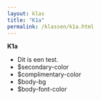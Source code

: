 ```yaml
---
layout: klas
title: "K1a"
permalink: /klassen/k1a.html
--- 
```

	
**K1a**

* Dit is een test.
* $secondary-color
* $complimentary-color
* $body-bg
* $body-font-color
